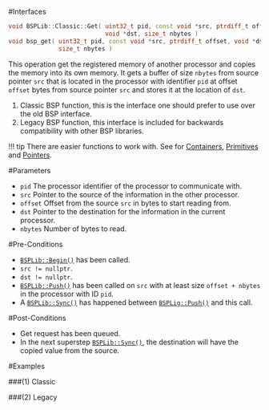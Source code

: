#Interfaces

```cpp
void BSPLib::Classic::Get( uint32_t pid, const void *src, ptrdiff_t offset,
                           void *dst, size_t nbytes )                       // (1) Classic
void bsp_get( uint32_t pid, const void *src, ptrdiff_t offset, void *dst,   
              size_t nbytes )                                               // (2) Legacy
```
This operation get the registered memory of another processor and copies the 
memory into its own memory. It gets a buffer of size `nbytes` from source 
pointer `src` that is located in the processor with identifier `pid` at 
offset `offset` bytes from source pointer `src` and stores it at the 
location of `dst`.

1. Classic BSP function, this is the interface one should prefer to 
   use over the old BSP interface.
2. Legacy BSP function, this interface is included for backwards 
   compatibility with other BSP libraries.

!!! tip
    There are easier functions to work with. See for
    [Containers](getContainer.md), [Primitives](getPrimitive.md)
    and [Pointers](getPtrs.md).

#Parameters

* `pid` The processor identifier of the processor to communicate with.
* `src` Pointer to the source of the information in the other processor.
* `offset` Offset from the source `src` in bytes to start reading from.
* `dst` Pointer to the destination for the information in the current processor.
* `nbytes` Number of bytes to read.

#Pre-Conditions
* [`BSPLib::Begin()`](../logic/begin.md) has been called.
* `src != nullptr`.
* `dst != nullptr`.
* [`BSPLib::Push()`](../regdereg/push.md) has been called on 
  `src` with at least size `offset + nbytes` in the processor with ID `pid`.
* A [`BSPLib::Sync()`](../sync/sync.md) has happened between 
  [`BSPLig::Push()`](../regdereg/push.md) and this call.

#Post-Conditions
* Get request has been queued.
* In the next superstep [`BSPLib::Sync()`](../sync/sync.md), the destination 
  will have the copied value from the source.
     
#Examples

###(1) Classic

###(2) Legacy